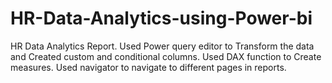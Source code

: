 # HR-Data-Analytics-using-Power-bi
HR Data Analytics Report.
Used Power query editor to Transform the data and Created custom and conditional columns.
Used DAX function to Create measures.
Used navigator to navigate to different pages in reports.
